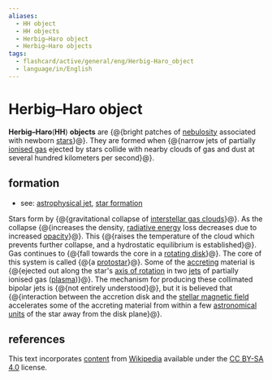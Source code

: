 ```yaml
---
aliases:
  - HH object
  - HH objects
  - Herbig–Haro object
  - Herbig–Haro objects
tags:
  - flashcard/active/general/eng/Herbig-Haro_object
  - language/in/English
---
```


# Herbig–Haro object

__Herbig–Haro__(__HH__) __objects__ are {@{bright patches of [nebulosity](nebula.md) associated with newborn [stars](star.md)}@}. They are formed when {@{narrow jets of partially [ionised gas](plasma%20(physics).md) ejected by stars collide with nearby clouds of gas and dust at several hundred kilometers per second}@}. <!--SR:!2025-07-03,260,330!2027-03-03,717,330-->

## formation

- see: [astrophysical jet](astrophysical%20jet.md), [star formation](star%20formation.md)

Stars form by {@{gravitational collapse of [interstellar gas clouds](interstellar%20cloud.md)}@}. As the collapse {@{increases the density, [radiative energy](radiation.md) loss decreases due to increased [opacity](opacity.md)}@}. This {@{raises the temperature of the cloud which prevents further collapse, and a hydrostatic equilibrium is established}@}. Gas continues to {@{fall towards the core in a [rotating disk](accretion%20disk.md)}@}. The core of this system is called {@{a [protostar](protostar.md)}@}. Some of the [accreting](accretion%20(astrophysics).md) material is {@{ejected out along the star's [axis of rotation](rotation.md) in two [jets](astrophysical%20jet.md) of partially ionised gas ([plasma](plasma%20(physics).md))}@}. The mechanism for producing these collimated bipolar jets is {@{not entirely understood}@}, but it is believed that {@{interaction between the accretion disk and the [stellar magnetic field](stellar%20magnetic%20field.md) accelerates some of the accreting material from within a few [astronomical units](astronomical%20unit.md) of the star away from the disk plane}@}. <!--SR:!2025-07-02,257,330!2026-09-11,511,250!2025-10-08,309,290!2027-05-21,768,330!2025-06-28,255,330!2026-01-18,364,290!2027-08-10,832,330!2025-07-28,230,270-->

## references

This text incorporates [content](https://en.wikipedia.org/wiki/Herbig–Haro_object) from [Wikipedia](Wikipedia.md) available under the [CC BY-SA 4.0](https://creativecommons.org/licenses/by-sa/4.0/) license.
